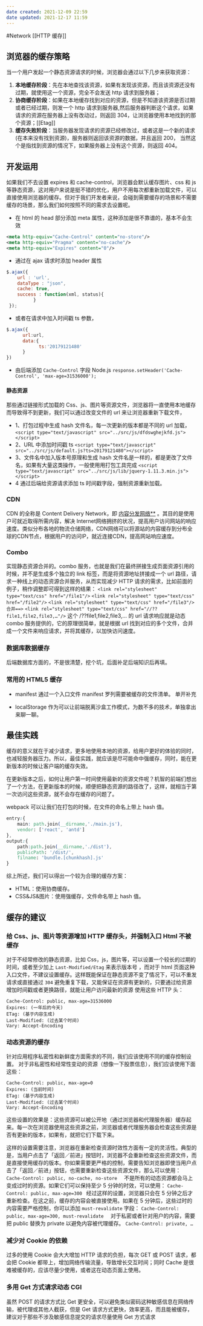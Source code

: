 ```yaml
---
date created: 2021-12-09 22:59
date updated: 2021-12-17 11:59
---
```


#Network
[[HTTP 缓存]]

## 浏览器的缓存策略

当一个用户发起一个静态资源请求的时候，浏览器会通过以下几步来获取资源：

1. **本地缓存阶段**：先在本地查找该资源，如果有发现该资源，而且该资源还没有过期，就使用这一个资源，完全不会发送 http 请求到服务器；
2. **协商缓存阶段**：如果在本地缓存找到对应的资源，但是不知道该资源是否过期或者已经过期，则发一个 http 请求到服务器,然后服务器判断这个请求，如果请求的资源在服务器上没有改动过，则返回 304，让浏览器使用本地找到的那个资源；[[Etag]]
3. **缓存失败阶段**：当服务器发现请求的资源已经修改过，或者这是一个新的请求(在本来没有找到资源)，服务器则返回该资源的数据，并且返回 200， 当然这个是指找到资源的情况下，如果服务器上没有这个资源，则返回 404。

## 开发运用

如果我们不去设置 expires 和 cache-control，浏览器会默认缓存图片、css 和 js 等静态资源，这对用户来说是挺不错的优化，用户不用每次都重新加载文件，可以直接使用浏览器的缓存。但对于我们开发者来说，会碰到需要缓存的场景和不需要缓存的场景，那么我们如何按照不同的需求去设置呢。

- 在 html 的 head 部分添加 meta 属性，这种添加是很不靠谱的，基本不会生效

```xml
<meta http-equiv="Cache-Control" content="no-store"/>  
<meta http-equiv="Pragma" content="no-cache"/>  
<meta http-equiv="Expires" content="0"/>
```

- 通过在 ajax 请求时添加 header 属性

```jsx
$.ajax({
    url : 'url',
    dataType : "json",
    cache: true,
    success : function(xml, status){    
          }
 });
```

- 或者在请求中加入时间戳 ts 参数，

```jsx
$.ajax({
      url:url,
      data:{
            ts:'20179121480'
      }
})
```

- 由后端添加 `Cache-Control` 字段
  Node.js
  `response.setHeader('Cache-Control', 'max-age=31536000');`

#### 静态资源

那些通过链接形式加载的 Css、js、图片等资源文件，浏览器将一直使用本地缓存而导致得不到更新，我们可以通过改变文件的 url 来让浏览器重新下载文件，

- 1、打包过程中生成 hash 文件名，每一次更新的版本都是不同的 url 加载，
  `<script type="text/javascript" src="../src/js/dfdswghejkfd.js"></script>`
- 2、URL 中添加时间戳 ts
  `<script type="text/javascript" src="../src/js/default.js?ts=20179121480"></script>`
- 3、文件名中加入版本号原理和生成 hash 文件名是一样的，都是更改了文件名，如果有大量这类操作，一般使用用打包工具完成
  `<script type="text/javascript" src="../src/js/lib/jquery-1.11.3.min.js"></script>`
- 4 通过后端给资源请求添加 ts 时间戳字段，强制资源重新加载。

### CDN

CDN 的全称是 Content Delivery Network，即 [内容分发网络**](https://link.jianshu.com?t=https://link.zhihu.com/?target=http%3A//baike.baidu.com/item/%25E5%2586%2585%25E5%25AE%25B9%25E5%2588%2586%25E5%258F%2591%25E7%25BD%2591%25E7%25BB%259C) 。其目的是使用户可就近取得所需内容，解决 Internet网络拥挤的状况，提高用户访问网站的响应速度。类似分布各地的物流仓储网络，CDN网络可以将源站的内容缓存到分布全球的CDN节点，根据用户的访问IP，就近连接CDN，提高网站响应速度。

### Combo

实现静态资源合并的。combo 服务，也就是我们在最终拼接生成页面资源引用的时候，并不是生成多个独立的 link 标签，而是将资源地址拼接成一个 url 路径，请求一种线上的动态资源合并服务，从而实现减少 HTTP 请求的需求，比如前面的例子，稍作调整即可得到这样的结果：
`<link rel="stylesheet" type="text/css" href="/file1"/>`
`<link rel="stylesheet" type="text/css" href="/file2"/>`
`<link rel="stylesheet" type="text/css" href="/file3"/>`
`  合并==> `
`<link rel="stylesheet" type="text/css" href="//??file1,file2,file3,…"/>`
这个 /??file1,file2,file3,… 的 url 请求响应就是动态 combo 服务提供的，它的原理很简单，就是根据 url 找到对应的多个文件，合并成一个文件来响应请求，并将其缓存，以加快访问速度。

### 数据库数据缓存

后端数据库方面的，不是很清楚，挖个坑，后面补足后端知识后再填。

### 常用的 HTML5 缓存

- manifest
  通过一个入口文件 manifest 罗列需要被缓存的文件清单。
  单开补充

- localStorage
  作为可以让前端脱离沙盒工作模式，为数不多的技术，单独拿出来聊一聊。

## 最佳实践

缓存的意义就在于减少请求，更多地使用本地的资源，给用户更好的体验的同时，也减轻服务器压力。所以，最佳实践，就应该是尽可能命中强缓存，同时，能在更新版本的时候让客户端的缓存失效。

在更新版本之后，如何让用户第一时间使用最新的资源文件呢？机智的前端们想出了一个方法，在更新版本的时候，顺便把静态资源的路径改了，这样，就相当于第一次访问这些资源，就不会存在缓存的问题了。

webpack 可以让我们在打包的时候，在文件的命名上带上 hash 值。

```css
entry:{
    main: path.join(__dirname,'./main.js'),
    vendor: ['react', 'antd']
},
output:{
    path:path.join(__dirname,'./dist'),
    publicPath: '/dist/',
    filname: 'bundle.[chunkhash].js'
}
```

综上所述，我们可以得出一个较为合理的缓存方案：

- HTML：使用协商缓存。
- CSS&JS&图片：使用强缓存，文件命名带上 hash 值。

## 缓存的建议

### 给 Css、js、图片等资源增加 HTTP 缓存头，并强制入口 Html 不被缓存

对于不经常修改的静态资源，比如 Css，js，图片等，可以设置一个较长的过期的时间，或者至少加上 `Last-Modified/Etag` 来表示版本号 ，而对于 html 页面这种入口文件，不建议设置缓存。这样既能保证在静态资源不变了情况下，可以不重发请求或直接通过 `304` 避免重复下载，又能保证在资源有更新的，只要通过给资源增加时间戳或者更换路径，就能让用户访问最新的资源
使用这些 HTTP 头：

```
Cache-Control: public, max-age=31536000  
Expires: (一年后的今天)  
ETag: (基于内容生成)  
Last-Modified: (过去某个时间)  
Vary: Accept-Encoding  
```

### 动态资源的缓存

针对应用程序私密性和新鲜度方面需求的不同，我们应该使用不同的缓存控制设置。
对于非私密性和经常性变动的资源（想像一下股票信息），我们应该使用下面这些：

```
Cache-Control: public, max-age=0  
Expires: (当前时间)  
ETag: (基于内容生成)  
Last-Modified: (过去某个时间)  
Vary: Accept-Encoding  
```

这些设置的效果是：这些资源可以被公开地（通过浏览器和代理服务器）缓存起来。每一次在浏览器使用这些资源之前，浏览器或者代理服务器会检查这些资源是否有更新的版本，如果有，就把它们下载下来。

这样的设置需要注意，浏览器在重新检查资源时效性方面有一定的灵活性。典型的是，当用户点击了「返回／前进」按钮时，浏览器不会重新检查这些资源文件，而是直接使用缓存的版本。你如果需要更严格的控制，需要告知浏览器即使当用户点击了「返回／前进」按钮，也需要重新检查这些资源文件，那么可以使用：
` Cache-Control: public, no-cache, no-store   `
不是所有的动态资源都会马上变成过时的资源。如果它们可以保持至少 5 分钟的时效，可以使用：
` Cache-Control: public, max-age=300  `
经过这样的设置，浏览器只会在 5 分钟之后才重新检查。在这之前，缓存的内容会被直接使用。如果在 5 分钟后，这些过时的内容需要严格控制，你可以添加 `must-revalidate` 字段：
` Cache-Control: public, max-age=300, must-revalidate   `
对于私密或者针对用户的内容，需要把 public 替换为 private 以避免内容被代理缓存。
` Cache-Control: private, …  `

### 减少对 Cookie 的依赖

过多的使用 Cookie 会大大增加 HTTP 请求的负担，每次 GET 或 POST 请求，都会把 Cookie 都带上，增加网络传输流量，导致增长交互时间；同时 Cache 是很难被缓存的，应该尽量少使用，或者这在动态页面上使用。

### 多用 Get 方式请求动态 CGI

虽然 POST 的请求方式比 Get 更安全，可以避免类似密码这种敏感信息在网络传输，被代理或其他人截获，但是 Get 请求方式更快，效率更高，而且能被缓存，建议对于那些不涉及敏感信息提交的请求尽量使用 Get 方式请求
